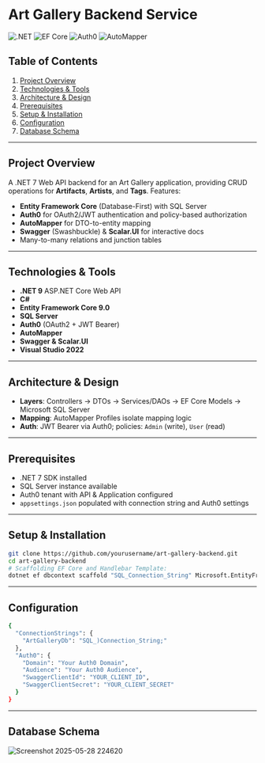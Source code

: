 # Art Gallery Backend Service

![.NET](https://img.shields.io/badge/.NET-9-blue) ![EF Core](https://img.shields.io/badge/EF%20Core-9.0-blue) ![Auth0](https://img.shields.io/badge/Auth0-JWT-orange) ![AutoMapper](https://img.shields.io/badge/AutoMapper-12.0-lightgrey)

## Table of Contents

1. [Project Overview](#project-overview)  
2. [Technologies & Tools](#technologies--tools)  
3. [Architecture & Design](#architecture--design)  
4. [Prerequisites](#prerequisites)  
5. [Setup & Installation](#setup--installation)  
6. [Configuration](#configuration)  
7. [Database Schema](#database-schema)  

---

## Project Overview

A .NET 7 Web API backend for an Art Gallery application, providing CRUD operations for **Artifacts**, **Artists**, and **Tags**. Features:

- **Entity Framework Core** (Database-First) with SQL Server  
- **Auth0** for OAuth2/JWT authentication and policy-based authorization  
- **AutoMapper** for DTO-to-entity mapping  
- **Swagger** (Swashbuckle) & **Scalar.UI** for interactive docs  
- Many-to-many relations and junction tables

---

## Technologies & Tools

- **.NET 9** ASP.NET Core Web API  
- **C#**  
- **Entity Framework Core 9.0**  
- **SQL Server**  
- **Auth0** (OAuth2 + JWT Bearer)  
- **AutoMapper**  
- **Swagger & Scalar.UI**  
- **Visual Studio 2022** 

---

## Architecture & Design

- **Layers**: Controllers → DTOs → Services/DAOs → EF Core Models → Microsoft SQL Server
- **Mapping**: AutoMapper Profiles isolate mapping logic  
- **Auth**: JWT Bearer via Auth0; policies: `Admin` (write), `User` (read)  

---

## Prerequisites

- .NET 7 SDK installed  
- SQL Server instance available  
- Auth0 tenant with API & Application configured  
- `appsettings.json` populated with connection string and Auth0 settings  

---

## Setup & Installation

```bash
git clone https://github.com/yourusername/art-gallery-backend.git
cd art-gallery-backend
# Scaffolding EF Core and Handlebar Template:
dotnet ef dbcontext scaffold "SQL_Connection_String" Microsoft.EntityFrameworkCore.SqlServer --output-dir Models --context-dir Data --context GalleryDBContext --use-database-names --no-onconfiguring --data-annotations -f
```

---

## Configuration
```bash
{
  "ConnectionStrings": {
    "ArtGalleryDb": "SQL_)Connection_String;"
  },
  "Auth0": {
    "Domain": "Your Auth0 Domain",
    "Audience": "Your Auth0 Audience",
    "SwaggerClientId": "YOUR_CLIENT_ID",
    "SwaggerClientSecret": "YOUR_CLIENT_SECRET"
  }
}
```

---

## Database Schema
![Screenshot 2025-05-28 224620](https://github.com/user-attachments/assets/93e3c4e7-a170-4739-9487-17260cf84ca1)
